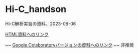 # Hi-C_handson
Hi-C解析実習の資料。2023-06-06
  
[HTML資料へのリンク](https://khigashi1987.github.io/Hi-C_handson/)

~~ [Google Colaboratoryバージョンの資料へのリンク](https://colab.research.google.com/github/khigashi1987/Hi-C_handson/blob/master/Hi_C_analysis_handson.ipynb) ~~ 非推奨
